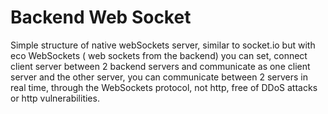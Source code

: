 # Backend Web Socket
Simple structure of native webSockets server, similar to socket.io but with eco WebSockets ( web sockets from the backend)
you can set, connect client server between 2 backend servers and communicate as one client server and the other server, you can communicate between 2 servers in real time,
through the WebSockets protocol, not http, free of DDoS attacks or http vulnerabilities.

